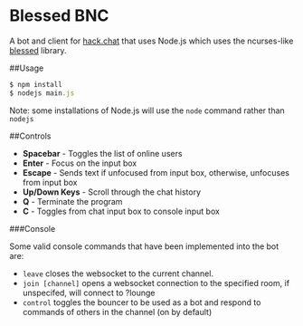 # Blessed BNC

A bot and client for <a href="https://github.com/AndrewBelt/hack.chat">hack.chat</a> that uses Node.js which uses the ncurses-like <a href="https://github.com/chjj/blessed">blessed</a> library.

##Usage

``` js
$ npm install
$ nodejs main.js
```
Note: some installations of Node.js will use the `node` command rather than `nodejs`

##Controls

- __Spacebar__ - Toggles the list of online users
- __Enter__ - Focus on the input box
- __Escape__ - Sends text if unfocused from input box, otherwise, unfocuses from input box
- __Up/Down Keys__ - Scroll through the chat history
- __Q__ - Terminate the program
- __C__ - Toggles from chat input box to console input box

###Console

Some valid console commands that have been implemented into the bot are:

- `leave` closes the websocket to the current channel.
- `join [channel]` opens a websocket connection to the specified room, if unspecifed, will connect to ?lounge
- `control` toggles the bouncer to be used as a bot and respond to commands of others in the channel (on by default)
